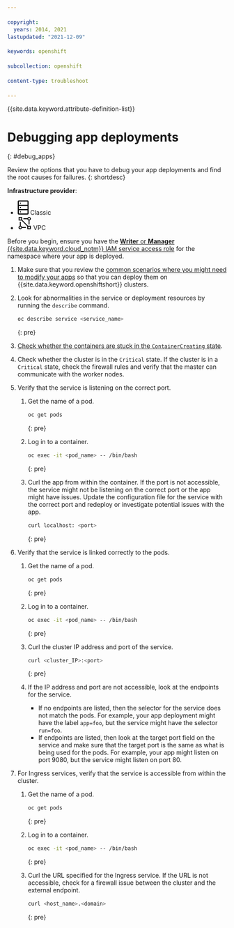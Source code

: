 ```yaml
---

copyright: 
  years: 2014, 2021
lastupdated: "2021-12-09"

keywords: openshift

subcollection: openshift

content-type: troubleshoot

---
```


{{site.data.keyword.attribute-definition-list}}


# Debugging app deployments
{: #debug_apps}

Review the options that you have to debug your app deployments and find the root causes for failures.
{: shortdesc}

**Infrastructure provider**:
* ![Classic infrastructure provider icon.](images/icon-classic-2.svg) Classic
* ![VPC infrastructure provider icon.](images/icon-vpc-2.svg) VPC

Before you begin, ensure you have the [**Writer** or **Manager** {{site.data.keyword.cloud_notm}} IAM service access role](/docs/openshift?topic=openshift-users#checking-perms) for the namespace where your app is deployed.



1. Make sure that you review the [common scenarios where you might need to modify your apps](/docs/openshift?topic=openshift-plan_deploy#openshift_move_apps_scenarios) so that you can deploy them on {{site.data.keyword.openshiftshort}} clusters.

1. Look for abnormalities in the service or deployment resources by running the `describe` command.
    ```sh
    oc describe service <service_name>
    ```
    {: pre}

2. [Check whether the containers are stuck in the `ContainerCreating` state](/docs/containers?topic=containers-readonly_nodes).

3. Check whether the cluster is in the `Critical` state. If the cluster is in a `Critical` state, check the firewall rules and verify that the master can communicate with the worker nodes.

4. Verify that the service is listening on the correct port.
    1. Get the name of a pod.
        ```sh
        oc get pods
        ```
        {: pre}

    2. Log in to a container.
        ```sh
        oc exec -it <pod_name> -- /bin/bash
        ```
        {: pre}

    3. Curl the app from within the container. If the port is not accessible, the service might not be listening on the correct port or the app might have issues. Update the configuration file for the service with the correct port and redeploy or investigate potential issues with the app.
        ```sh
        curl localhost: <port>
        ```
        {: pre}

5. Verify that the service is linked correctly to the pods.
    1. Get the name of a pod.
        ```sh
        oc get pods
        ```
        {: pre}

    2. Log in to a container.
        ```sh
        oc exec -it <pod_name> -- /bin/bash
        ```
        {: pre}

    3. Curl the cluster IP address and port of the service.
        ```sh
        curl <cluster_IP>:<port>
        ```
        {: pre}

    4. If the IP address and port are not accessible, look at the endpoints for the service.
        * If no endpoints are listed, then the selector for the service does not match the pods. For example, your app deployment might have the label `app=foo`, but the service might have the selector `run=foo`.
        * If endpoints are listed, then look at the target port field on the service and make sure that the target port is the same as what is being used for the pods. For example, your app might listen on port 9080, but the service might listen on port 80.

6. For Ingress services, verify that the service is accessible from within the cluster.
    1. Get the name of a pod.
        ```sh
        oc get pods
        ```
        {: pre}

    2. Log in to a container.
        ```sh
        oc exec -it <pod_name> -- /bin/bash
        ```
        {: pre}

    2. Curl the URL specified for the Ingress service. If the URL is not accessible, check for a firewall issue between the cluster and the external endpoint.
        ```sh
        curl <host_name>.<domain>
        ```
        {: pre}








